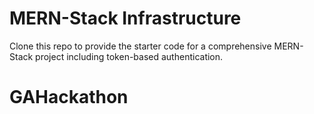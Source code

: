 # MERN-Stack Infrastructure

Clone this repo to provide the starter code for a comprehensive MERN-Stack project including token-based authentication.
# GAHackathon
